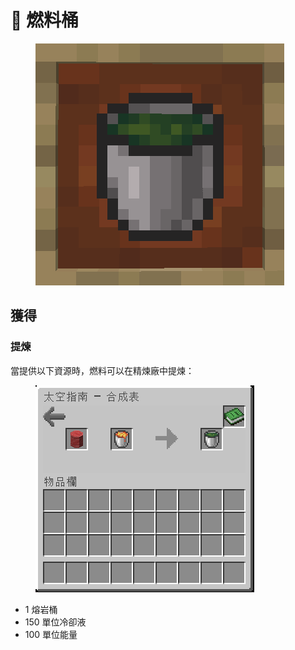 # 💎 燃料桶

<figure><img src="../.gitbook/assets/image (6).png" alt=""><figcaption></figcaption></figure>

## 獲得

### 提煉

當提供以下資源時，燃料可以在精煉廠中提煉：

<figure><img src="../.gitbook/assets/image (2).png" alt=""><figcaption></figcaption></figure>

* 1 熔岩桶
* 150 單位冷卻液
* 100 單位能量

